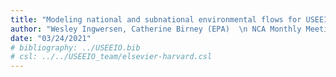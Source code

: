 ```yaml
---
title: "Modeling national and subnational environmental flows for USEEIO"
author: "Wesley Ingwersen, Catherine Birney (EPA)  \n NCA Monthly Meeting"
date: "03/24/2021"
# bibliography: ../USEEIO.bib
# csl: ../../USEEIO_team/elsevier-harvard.csl
---
```

